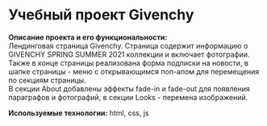 # Учебный проект Givenchy

**Описание проекта и его функциональности:**   
Лендинговая страница Givenchy. Страница содержит информацию о GIVENCHY
SPRING SUMMER 2021 коллекции и включает фотографии.   
Также в конце страницы реализована форма подписки на новости, в шапке страницы - меню с открывающимся поп-апом для перемещения по секциям страницы.   
В секции About добавлены эффекты fade-in и fade-out для появления параграфов и фотографий, в секции Looks - перемена изображений.   

**Используемые технологии:** html, css, js  
